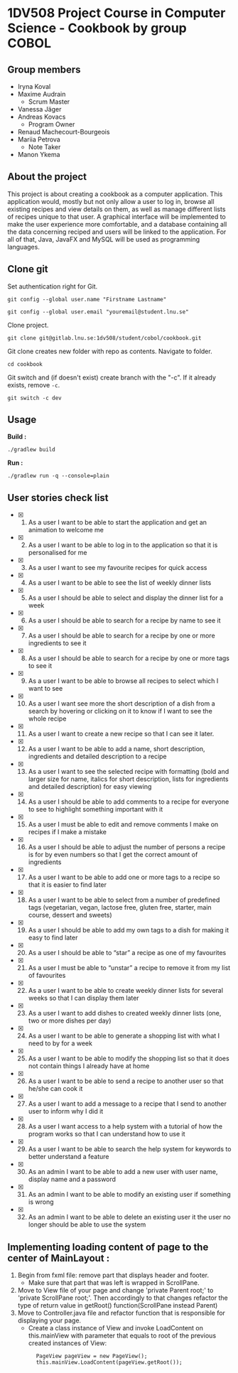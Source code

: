 # 1DV508 Project Course in Computer Science - Cookbook by group COBOL

## Group members
* Iryna Koval
* Maxime Audrain 
    * Scrum Master
* Vanessa Jäger
* Andreas Kovacs
    * Program Owner
* Renaud Machecourt-Bourgeois
* Mariia Petrova
    * Note Taker
* Manon Ykema


## About the project

This project is about creating a cookbook as a computer application. This application would, mostly but not only allow a user to log in, browse all existing recipes and view details on them, as well as manage different lists of recipes unique to that user. A graphical interface will be implemented to make the user experience more comfortable, and a database containing all the data concerning reciped and users will be linked to the application. For all of that, Java, JavaFX and MySQL will be used as programming languages.

## Clone git 
Set authentication right for Git. 
```
git config --global user.name "Firstname Lastname"
```
```
git config --global user.email "youremail@student.lnu.se"
```

Clone project. 
```
git clone git@gitlab.lnu.se:1dv508/student/cobol/cookbook.git
```

Git clone creates new folder with repo as contents. Navigate to folder. 
```
cd cookbook
```

Git switch and (if doesn't exist) create branch with the "-c". If it already exists, remove `-c`. 
```
git switch -c dev
```

## Usage
**Build :**
```
./gradlew build
```

**Run :**
```
./gradlew run -q --console=plain
```

## User stories check list
- [X] 1. As a user I want to be able to start the application and get an animation
to welcome me
- [X] 2. As a user I want to be able to log in to the application so that it is personalised
for me
- [X] 3. As a user I want to see my favourite recipes for quick access
- [X] 4. As a user I want to be able to see the list of weekly dinner lists
- [X] 5. As a user I should be able to select and display the dinner list for a week
- [X] 6. As a user I should be able to search for a recipe by name to see it
- [X] 7. As a user I should be able to search for a recipe by one or more ingredients
to see it
- [X] 8. As a user I should be able to search for a recipe by one or more tags to
see it
- [X] 9. As a user I want to be able to browse all recipes to select which I want
to see
- [X] 10. As a user I want see more the short description of a dish from a search
by hovering or clicking on it to know if I want to see the whole recipe
- [X] 11. As a user I want to create a new recipe so that I can see it later.
- [X] 12. As a user I want to be able to add a name, short description, ingredients
and detailed description to a recipe
- [X] 13. As a user I want to see the selected recipe with formatting (bold and
larger size for name, italics for short description, lists for ingredients
and detailed description) for easy viewing
- [X] 14. As a user I should be able to add comments to a recipe for everyone to
see to highlight something important with it
- [X] 15. As a user I must be able to edit and remove comments I make on recipes
if I make a mistake
- [X] 16. As a user I should be able to adjust the number of persons a recipe is
for by even numbers so that I get the correct amount of ingredients
- [X] 17. As a user I want to be able to add one or more tags to a recipe so that it
is easier to find later
- [X] 18. As a user I want to be able to select from a number of predefined tags
(vegetarian, vegan, lactose free, gluten free, starter, main course, dessert
and sweets)
- [X] 19. As a user I should be able to add my own tags to a dish for making it
easy to find later
- [X] 20. As a user I should be able to “star” a recipe as one of my favourites
- [X] 21. As a user I must be able to “unstar” a recipe to remove it from my list
of favourites
- [X] 22. As a user I want to be able to create weekly dinner lists for several weeks
so that I can display them later
- [X] 23. As a user I want to add dishes to created weekly dinner lists (one, two
or more dishes per day)
- [X] 24. As a user I want to be able to generate a shopping list with what I need
to by for a week
- [X] 25. As a user I want to be able to modify the shopping list so that it does
not contain things I already have at home
- [X] 26. As a user I want to be able to send a recipe to another user so that he/she
can cook it
- [X] 27. As a user I want to add a message to a recipe that I send to another user
to inform why I did it
- [X] 28. As a user I want access to a help system with a tutorial of how the
program works so that I can understand how to use it
- [X] 29. As a user I want to be able to search the help system for keywords to
better understand a feature
- [X] 30. As an admin I want to be able to add a new user with user name, display
name and a password
- [X] 31. As an admin I want to be able to modify an existing user if something
is wrong
- [X] 32. As an admin I want to be able to delete an existing user it the user no
longer should be able to use the system


## Implementing loading content of page to the center of MainLayout :
1. Begin from fxml file: remove part that displays header and footer.
   * Make sure that part that was left is wrapped in ScrollPane.
2. Move to View file of your page and change 'private Parent root;' to 'private ScrollPane root;'.
Then accordingly to that changes refactor the type of return value in getRoot() function(ScrollPane instead Parent)
3. Move to Controller.java file and refactor function that is responsible for displaying your page.
   * Create a class instance of View and invoke LoadContent on this.mainView with parameter that equals to root of the previous created instances of View:
```
         PageView pageView = new PageView();
         this.mainView.LoadContent(pageView.getRoot());
```